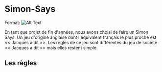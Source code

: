 # Simon-Says

Format: ![Alt Text](http://meesterwouter.weebly.com/uploads/4/2/3/3/42339249/4818014_orig.png)

En tant que projet de fin d'années, nous avons choisi de faire un Simon Says. Un jeu d'origine anglaise dont l'équivalent français le plus proche est << Jacques a dit >>. Les règles de ce jeu sont différentes du jeu de société << Jacques a dit >> mais elles restent simple.

## Les règles


